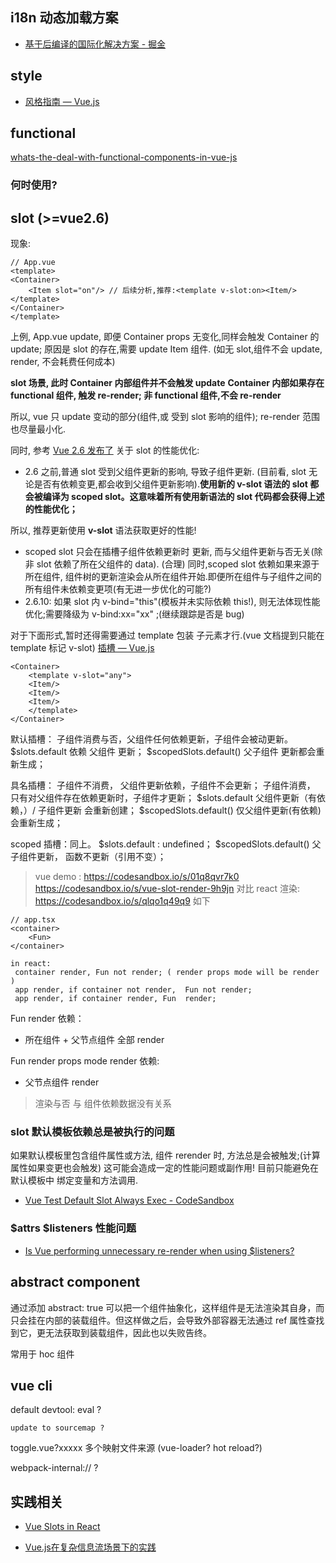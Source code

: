 

## i18n 动态加载方案


- [基于后编译的国际化解决方案 - 掘金](https://juejin.im/post/5b47148c518825196b01ca3a)


## style

- [风格指南 — Vue.js](https://cn.vuejs.org/v2/style-guide/#%E6%A8%A1%E6%9D%BF%E4%B8%AD%E7%9A%84%E7%BB%84%E4%BB%B6%E5%90%8D%E5%A4%A7%E5%B0%8F%E5%86%99-%E5%BC%BA%E7%83%88%E6%8E%A8%E8%8D%90)


## functional

[whats-the-deal-with-functional-components-in-vue-js](https://itnext.io/whats-the-deal-with-functional-components-in-vue-js-513a31eb72b0)

### 何时使用?



## slot (>=vue2.6)

现象:
```
// App.vue
<template>
<Container>
    <Item slot="on"/> // 后续分析,推荐:<template v-slot:on><Item/></template>
</Container>
</template>
```
上例, App.vue update, 即便 Container props 无变化,同样会触发 Container 的 update;
原因是 slot 的存在,需要 update Item 组件. (如无 slot,组件不会 update, render, 不会耗费任何成本)

**slot 场景, 此时 Container 内部组件并不会触发 update**
**Container 内部如果存在 functional 组件, 触发 re-render; 非 functional 组件,不会 re-render**

所以, vue 只 update 变动的部分(组件,或 受到 slot 影响的组件);  re-render 范围也尽量最小化.



同时, 参考 [Vue 2.6 发布了](https://zhuanlan.zhihu.com/p/56260917) 关于 slot 的性能优化:

- 2.6 之前,普通 slot 受到父组件更新的影响, 导致子组件更新. (目前看, slot 无论是否有依赖变更,都会收到父组件更新影响).**使用新的 v-slot 语法的 slot 都会被编译为 scoped slot。这意味着所有使用新语法的 slot 代码都会获得上述的性能优化；**

所以, 推荐更新使用 **v-slot** 语法获取更好的性能!

- scoped slot 只会在插槽子组件依赖更新时 更新, 而与父组件更新与否无关(除非 slot 依赖了所在父组件的 data). (合理)
 同时,scoped slot 依赖如果来源于所在组件, 组件树的更新渲染会从所在组件开始.即便所在组件与子组件之间的所有组件未依赖变更项(有无进一步优化的可能?)
- 2.6.10: 如果 slot 内 v-bind="this"(模板并未实际依赖 this!), 则无法体现性能优化;需要降级为 v-bind:xx="xx" ;(继续跟踪是否是 bug)

对于下面形式,暂时还得需要通过 template 包装 子元素才行.(vue 文档提到只能在 template 标记 v-slot) [插槽 — Vue.js](https://cn.vuejs.org/v2/guide/components-slots.html#%E5%85%B7%E5%90%8D%E6%8F%92%E6%A7%BD)
```
<Container>
    <template v-slot="any">
    <Item/>
    <Item/>
    <Item/>
    </template>
</Container>
```

默认插槽： 子组件消费与否，父组件任何依赖更新，子组件会被动更新。
          $slots.default 依赖 父组件 更新； $scopedSlots.default() 父子组件 更新都会重新生成；

具名插槽： 子组件不消费， 父组件更新依赖，子组件不会更新； 子组件消费， 只有对父组件存在依赖更新时，子组件才更新；
          $slots.default 父组件更新（有依赖，）/ 子组件更新 会重新创建； $scopedSlots.default() 仅父组件更新(有依赖) 会重新生成；

scoped 插槽：同上。
          $slots.default : undefined； $scopedSlots.default() 父子组件更新， 函数不更新（引用不变）；



> vue demo : https://codesandbox.io/s/01q8qvr7k0  https://codesandbox.io/s/vue-slot-render-9h9jn
> 对比 react 渲染: https://codesandbox.io/s/qlqo1q49q9 如下



```
// app.tsx
<container>
    <Fun>
</container>

in react:
 container render, Fun not render; ( render props mode will be render )
 app render, if container not render,  Fun not render;
 app render, if container render, Fun  render;
```

Fun render 依赖：

- 所在组件 + 父节点组件 全部 render

Fun render props mode render 依赖:

- 父节点组件 render

> 渲染与否 与 组件依赖数据没有关系


### slot 默认模板依赖总是被执行的问题

如果默认模板里包含组件属性或方法, 组件 rerender 时, 方法总是会被触发;(计算属性如果变更也会触发)
这可能会造成一定的性能问题或副作用! 目前只能避免在 默认模板中 绑定变量和方法调用.

- [Vue Test Default Slot Always Exec - CodeSandbox](https://codesandbox.io/s/vue-test-default-slot-always-exec-syuny)


### $attrs $listeners 性能问题

- [Is Vue performing unnecessary re-render when using $listeners?](https://github.com/vuejs/vue/issues/7257)

## abstract component

 通过添加 abstract: true 可以把一个组件抽象化，这样组件是无法渲染其自身，而只会挂在内部的装载组件。但这样做之后，会导致外部容器无法通过 ref 属性查找到它，更无法获取到装载组件，因此也以失败告终。

 常用于   hoc 组件



## vue cli

default devtool: eval ?

    update to sourcemap ?

toggle.vue?xxxxx  多个映射文件来源 (vue-loader?  hot reload?)

webpack-internal:// ?



## 实践相关

- [Vue Slots in React](https://medium.com/@srph/react-imitating-vue-slots-eab8393f96fd)

- [Vue.js在复杂信息流场景下的实践](https://mp.weixin.qq.com/s/i6m-rgb5a2NKc4EeVMtTng)